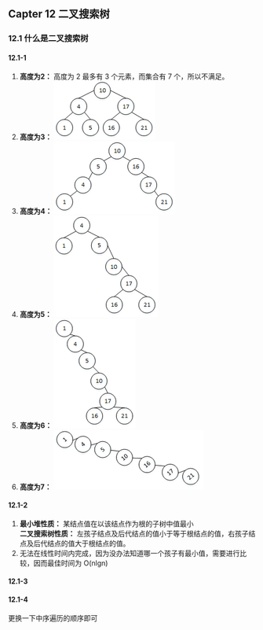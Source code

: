 ## Capter 12 二叉搜索树

### 12.1 什么是二叉搜索树

#### 12.1-1      
1. **高度为2：** 高度为 2 最多有 3 个元素，而集合有 7 个，所以不满足。 
2. **高度为3：** ![](img/1211a.png)      
3. **高度为4：** ![](img/1211b.png) 
4. **高度为5：** ![](img/1211c.png) 
5. **高度为6：** ![](img/1211d.png) 
6. **高度为7：** ![](img/1211e.png)         

#### 12.1-2         
1. **最小堆性质：** 某结点值在以该结点作为根的子树中值最小        
   **二叉搜索树性质：** 左孩子结点及后代结点的值小于等于根结点的值，右孩子结点及后代结点的值大于根结点的值。          
2. 无法在线性时间内完成，因为没办法知道哪一个孩子有最小值，需要进行比较，因而最佳时间为 O(nlgn)               

#### 12.1-3           

#### 12.1-4 
更换一下中序遍历的顺序即可
